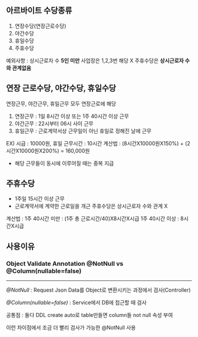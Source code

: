 

## 아르바이트 수당종류
1. 연장수당(연장근로수당)
2. 야간수당
3. 휴일수당
4. 주휴수당

예외사항 : 상시근로자 수 **5인 미만** 사업장은 1,2,3번 해당 X 주휴수당은 **상시근로자 수와 관계없음**

## 연장 근로수당, 야간수당, 휴일수당
연장근무, 야간근무, 휴일근무 모두 연장근로에 해당
1. 연장근무
: 1일 8시간 이상 또는 1주 40시간 이상 근무
2. 야간근무
: 22시부터 06시 사이 근무
3. 휴일근무
: 근로계약서상 근무일이 아닌 휴일로 정해진 날에 근무

EX) 시급 : 10000원, 휴일 근무시간 : 10시간
계산법 : (8시간X10000원X150%) + (2시간X10000원X200%) = 160,000원 

* 해당 근무들이 동시에 이루어질 때는 중복 지급

## 주휴수당
- 1주일 15시간 이상 근무
- 근로계약서에 계약한 근로일을 개근
주휴수당은 상시근로자 수와 관계 X

계산법 : 1주 40시간 미만 : (1주 총 근로시간/40)X8시간X시급
         1주 40시간 이상 : 8시간X시급

## 사용이유
### Object Validate Annotation @NotNull vs @Column(nullable=false)
***
*@NotNull*
: Request Json Data를 Object로 변환시키는 과정에서 검사(Controller)

*@Column(nullable=false)*
: Service에서 DB에 접근할 때 검사

공통점 : 둘다 DDL create auto로 table만들면 column들 not null 속성 부여

이런 차이점에서 조금 더 빨리 검사가 가능한 @NotNull 사용
